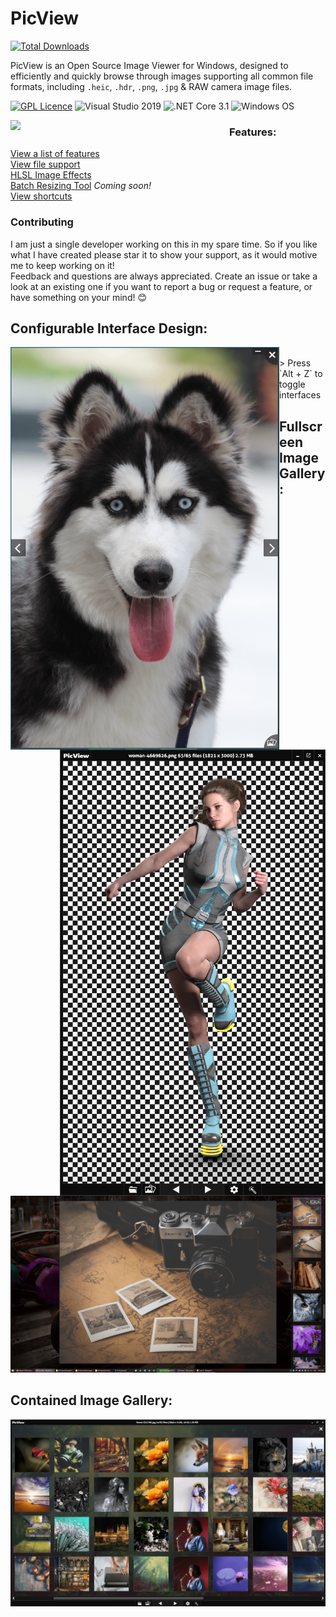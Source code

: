 # PicView
[![Total Downloads](https://img.shields.io/github/downloads/Ruben2776/PicView/total?color=%23007ACC&label=downloads&style=for-the-badge)](https://github.com/Ruben2776/PicView/releases)

PicView is an Open Source Image Viewer for Windows, designed to efficiently and quickly browse through images supporting all common file formats, including `.heic`, `.hdr`, `.png`, `.jpg` & RAW camera image files. 
 
 [![GPL Licence](https://img.shields.io/badge/license-GPLv3-orange.svg?maxAge=3600)](https://github.com/Ruben2776/PicView/blob/master/LICENSE.txt)
![Visual Studio 2019](https://img.shields.io/badge/IDE-Visual%20Studio%202019-964ad4.svg?maxAge=3600)
![.NET Core 3.1](https://img.shields.io/badge/.NET-Core%203.1-lightgrey.svg?maxAge=3600)
![Windows OS](https://img.shields.io/badge/OS-Windows%207+-00adef.svg?maxAge=3600)
 
 <img src="/.github/Annotation%202020-06-06%20070000.png" align="left" width="350"/>

### Features:

[View a list of features](https://github.com/Ruben2776/PicView/wiki/Features)
<br>
[View file support](https://github.com/Ruben2776/PicView/wiki/File-support)
<br>
[HLSL Image Effects](https://github.com/Ruben2776/PicView/wiki/HLSL-Image-Effects)
<br>
[Batch Resizing Tool](https://github.com/Ruben2776/PicView/wiki/Batch-Resizing-Tool) _Coming soon!_
<br>
[View shortcuts](https://github.com/Ruben2776/PicView/wiki/Keyboard-and-mouse-shortcuts)



### Contributing
I am just a single developer working on this in my spare time. So if you like what I have created please star it to show your support, as it would motive me to keep working on it! <br>
Feedback and questions are always appreciated. Create an issue or take a look at an existing one if you want to report a bug or request a feature, or have something on your mind! 😊

## Configurable Interface Design:
<img src="/.github/Screenshot%20(29)-min.png" align="left" width="430"/>
<img src="/.github/Annotation%202020-06-09%20102711.png" align="right" width="425"/>

<br>
 > Press `Alt + Z` to toggle interfaces

## Fullscreen Image Gallery:
![Minimal Interface Design](/.github/Screenshot%20(30)-min.png)

## Contained Image Gallery:
![Minimal Interface Design](/.github/Annotation%202020-06-06%20070001-min.png)


